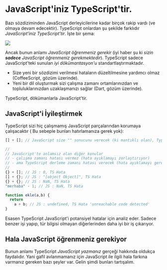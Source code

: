 # JavaScript'iniz TypeScript'tir.

Bazı sözdiziminden JavaScript derleyicilerine kadar birçok rakip vardı (ve olmaya devam edecektir). TypeScript onlardan şu şekilde farklıdır *JavaScript'iniz TypeScript'tir*. İşte bir şema:

![](https://raw.githubusercontent.com/basarat/typescript-book/master/images/venn.png)

Ancak bunun anlamı *JavaScript öğrenmeniz gerekir* (iyi haber şu ki *sizin **sadece** JavaScript öğrenmeniz gerekmektedir*). TypeScript sadece JavaScript'teki sunulan *iyi dökümantasyon'u* standartlaştırmaktadır.

* Size yeni bir sözdizimi verilmesi hataların düzeltilmesine yardımcı olmaz (CoffeeScript, gözüm üzerinde).
* Yeni bir dil oluşturmak sizi çalışma zamanı ortamlarınızdan ve topluluklarınızdan uzaklaşmanızı sağlar (Dart, gözüm üzerinde).

TypeScript, dökümanlarla JavaScript'tir.

## JavaScript'i İyileştirmek

TypeScript sizi hiç çalışmamış JavaScript parçalarından korumaya çalışacaktır ( Bu sebeple bunları hatırlamanıza gerek yok):

```ts
[] + []; // JavaScript size "" sonucunu verecek (ki mantıklı olan), TypeScript ise hata

//
// JavaScript'te anlamsız olan diğer konular
// - çalışma zamanı hatası vermez (hata ayıklamayı zorlaştırıyor)
// - ama TypeScript derleme zamanı hatası verecek (hata ayıklamayı gereksizleştiriyor)
//
{} + []; // JS : 0, TS Hata
[] + {}; // JS : "[object Object]", TS Hata
{} + {}; // JS : NaN, TS Hata
"merhaba" - 1; // JS : NaN, TS Hata

function ekle(a,b) {
  return
    a + b; // JS : undefined, TS Hata 'unreachable code detected'
}
```

Esasen TypeScript JavaScript'i potansiyel hatalar için analiz eder. Sadece benzer işi yapıp, tür bilgisi olmayan diğerlerinden daha iyi bir iş çıkarıyor.

## Hala JavaScript öğrenmeniz gerekiyor

Bunun anlamı TypeScript *JavaScript yazmanız* gerçeği hakkında oldukça faydalıdır. Yani gafil avlanmamanız için JavaScript ile ilgili hala farkına varmanız gereken bazı şeyler var. Gelin şimdi bunları tartışalım.
